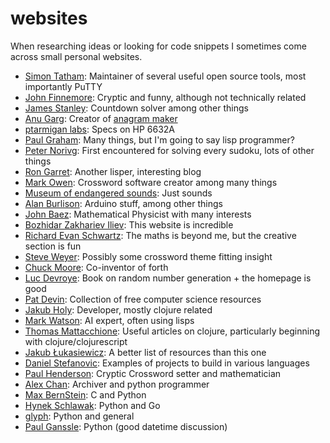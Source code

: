 # websites
When researching ideas or looking for code snippets I sometimes come across small personal websites. 

* [Simon Tatham](https://www.chiark.greenend.org.uk/~sgtatham/): Maintainer of several useful open source tools, most importantly PuTTY
* [John Finnemore](http://johnfinnemore.blogspot.com/): Cryptic and funny, although not technically related
* [James Stanley](https://incoherency.co.uk/blog/): Countdown solver among other things
* [Anu Garg](https://wordsmith.org/anu/index.html): Creator of [anagram maker](https://wordsmith.org/anagram/)
* [ptarmigan labs](https://ptarmiganlabs.com/): Specs on HP 6632A
* [Paul Graham](http://www.paulgraham.com/index.html): Many things, but I'm going to say lisp programmer?
* [Peter Norivg](http://www.norvig.com/): First encountered for solving every sudoku, lots of other things
* [Ron Garret](http://rongarret.info/): Another lisper, interesting blog
* [Mark Owen](https://www.quinapalus.com/): Crossword software creator among many things
* [Museum of endangered sounds](http://savethesounds.info/): Just sounds
* [Alan Burlison](http://bleaklow.com/): Arduino stuff, among other things
* [John Baez](http://math.ucr.edu/home/baez/README.html): Mathematical Physicist with many interests
* [Bozhidar Zakhariev Iliev](http://theo.inrne.bas.bg/%7Ebozho/index.php): This website is incredible
* [Richard Evan Schwartz](https://www.math.brown.edu/%7Eres/): The maths is beyond me, but the creative section is fun
* [Steve Weyer](https://communicrossings.com/): Possibly some crossword theme fitting insight
* [Chuck Moore](https://colorforth.github.io/): Co-inventor of forth
* [Luc Devroye](http://luc.devroye.org/rnbookindex.html): Book on random number generation + the homepage is good
* [Pat Devin](http://opendatastructures.org/): Collection of free computer science resources
* [Jakub Holy](https://blog.jakubholy.net/): Developer, mostly clojure related
* [Mark Watson](https://markwatson.com/): AI expert, often using lisps
* [Thomas Mattacchione](https://betweentwoparens.com): Useful articles on clojure, particularly beginning with clojure/clojurescript
* [Jakub Łukasiewicz](https://resources.joren.ga/): A better list of resources than this one
* [Daniel Stefanovic](https://github.com/danistefanovic/build-your-own-x): Examples of projects to build in various languages
* [Paul Henderson](https://phionline.net.nz/): Cryptic Crossword setter and mathematician
* [Alex Chan](https://alexwlchan.net/): Archiver and python programmer
* [Max BernStein](https://bernsteinbear.com/): C and Python
* [Hynek Schlawak](https://hynek.me/): Python and Go
* [glyph](https://blog.glyph.im/): Python and general
* [Paul Ganssle](https://blog.ganssle.io/): Python (good datetime discussion)
